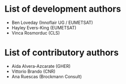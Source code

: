 # List of development authors
* Ben Loveday (Innoflair UG / EUMETSAT)
* Hayley Evers-King (EUMETSAT)
* Vinca Rosmorduc (CLS)

# List of contributory authors
* Aida Alvera-Azcarate (GHER)
* Vittorio Brando (CNR)
* Ana Ruescas (Brockmann Consult)
